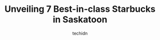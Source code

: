 ---
layout: ampstory
image: https://i0.wp.com/www.auto.or.id/wp-content/uploads/2023/06/starbucks-0-saskatoon-1686324667.jpeg?resize=640,853
author: techidn
featured: false
description: Saskatoon, Saskatchewan, Canada is a haven for Starbucks enthusiasts, boasting an impressive array of 7 top-notch establishments. Whether youre a seasoned connoisseur or simply curious to e
title: Unveiling 7 Best-in-class Starbucks in Saskatoon
cover:
   title: Unveiling 7 Best-in-class Starbucks in Saskatoon
   subtitle: AUTO.OR.ID
   background: https://www.auto.or.id/wp-content/uploads/2023/06/starbucks-0-saskatoon-1686324667.jpeg

pages: 
 - layout: thirds
   top: <h1>#1 Starbucks</h1>
   bottom: "<p>i love this location SO much. the staff here are so incredibly kind & personable! & they make my drinks PERFECT 100% of the time!!! I had my drink made wrong at another l</p>"
   background: https://www.auto.or.id/wp-content/uploads/2023/06/starbucks-1-saskatoon-1686324669.jpeg
   backgroundblur: true
 - layout: thirds
   top: <h1>#2 Starbucks</h1>
   bottom: "<p>134 Primrose Dr, Saskatoon, SK S7K 5S6, Canada</p>"
   background: https://www.auto.or.id/wp-content/uploads/2023/06/starbucks-2-saskatoon-1686324669.jpeg
   cta:
      link: https://www.auto.or.id/unveiling-7-best-in-class-starbucks-in-saskatoon/
      text: Unveiling 7 Best-in-class Starbucks in Saskatoon
 - layout: thirds
   top: <h1>#3 Starbucks</h1>
   bottom: "<p>3160 Preston Ave S, Saskatoon, SK S7T 0V1, Canada</p>"
   background: https://images.unsplash.com/photo-1610475426780-97170243d2c7?ixlib=rb-4.0.3&ixid=MnwxMjA3fDB8MHxwaG90by1wYWdlfHx8fGVufDB8fHx8&auto=format&fit=crop&w=640&h=853&q=80
   cta:
      link: https://www.auto.or.id/unveiling-7-best-in-class-starbucks-in-saskatoon/
      text: Unveiling 7 Best-in-class Starbucks in Saskatoon
 - layout: thirds
   top: <h1>#4 Starbucks</h1>
   bottom: "<p>1844 McOrmond Dr, Saskatoon, SK S7S 0A5, Canada</p>"
   background: https://images.unsplash.com/photo-1494697536454-6f39e2cc972d?ixlib=rb-4.0.3&ixid=MnwxMjA3fDB8MHxwaG90by1wYWdlfHx8fGVufDB8fHx8&auto=format&fit=crop&w=640&h=853&q=80
   cta:
      link: https://www.auto.or.id/unveiling-7-best-in-class-starbucks-in-saskatoon/
      text: Unveiling 7 Best-in-class Starbucks in Saskatoon
 - layout: thirds
   top: <h1>#5 Starbucks</h1>
   bottom: "<p>1703 Preston Ave N, Saskatoon, SK S7N 4V2, Canada</p>"
   background: https://images.unsplash.com/photo-1608585793629-ec02326b1e4b?ixlib=rb-4.0.3&ixid=MnwxMjA3fDB8MHxwaG90by1wYWdlfHx8fGVufDB8fHx8&auto=format&fit=crop&w=640&h=853&q=80
   cta:
      link: https://www.auto.or.id/unveiling-7-best-in-class-starbucks-in-saskatoon/
      text: Unveiling 7 Best-in-class Starbucks in Saskatoon
 - layout: thirds
   top: <h1>#6 Starbucks</h1>
   bottom: "<p>3310 8 St E, Saskatoon, SK S7H 5M3, Canada</p>"
   background: https://images.unsplash.com/photo-1530675706010-bc677ce30ab6?ixlib=rb-4.0.3&ixid=MnwxMjA3fDB8MHxwaG90by1wYWdlfHx8fGVufDB8fHx8&auto=format&fit=crop&w=640&h=853&q=80
   cta:
      link: https://www.auto.or.id/unveiling-7-best-in-class-starbucks-in-saskatoon/
      text: Unveiling 7 Best-in-class Starbucks in Saskatoon
 - layout: thirds
   top: <h1>#7 Starbucks</h1>
   bottom: "<p>510 Circle Dr, Saskatoon, SK S7K 7C7, Canada</p>"
   background: https://images.unsplash.com/photo-1508974491678-7ec251d629fd?ixlib=rb-4.0.3&ixid=MnwxMjA3fDB8MHxwaG90by1wYWdlfHx8fGVufDB8fHx8&auto=format&fit=crop&w=640&h=853&q=80
   cta:
      link: https://www.auto.or.id/unveiling-7-best-in-class-starbucks-in-saskatoon/
      text: Unveiling 7 Best-in-class Starbucks in Saskatoon
 - layout: thirds
   middle: Continue reading...
   background: https://images.unsplash.com/photo-1639928192091-52a0f057a03a?ixlib=rb-4.0.3&ixid=MnwxMjA3fDB8MHxwaG90by1wYWdlfHx8fGVufDB8fHx8&auto=format&fit=crop&w=640&h=853&q=80
   cta:
      link: https://www.auto.or.id/unveiling-7-best-in-class-starbucks-in-saskatoon/
      text: Unveiling 7 Best-in-class Starbucks in Saskatoon

---